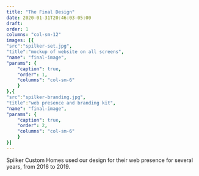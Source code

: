```yaml
---
title: "The Final Design"
date: 2020-01-31T20:46:03-05:00
draft: 
order: 1
columns: "col-sm-12"
images: [{
"src":"spilker-set.jpg",
"title":"mockup of website on all screens",
"name": "final-image",
"params": {
    "caption": true,
    "order": 1,
    "columns": "col-sm-6"
    }
},{
"src":"spilker-branding.jpg",
"title":"web presence and branding kit",
"name": "final-image",
"params": {
    "caption": true,
    "order": 2,
    "columns": "col-sm-6"
    }
}]
---
```

Spilker Custom Homes used our design for their web presence for several years, from 2016 to 2019.
